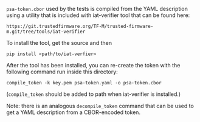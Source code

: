 `psa-token.cbor` used by the tests is compiled from the YAML description using
a utility that is included with iat-verifier tool that can be found here:

    https://git.trustedfirmware.org/TF-M/trusted-firmware-m.git/tree/tools/iat-verifier

To install the tool, get the source and then

    pip install <path/to/iat-verfier>

After the tool has been installed, you can re-create the token with the
following command run inside this directory:

    compile_token -k key.pem psa-token.yaml -o psa-token.cbor

(`compile_token` should be added to path when iat-verifier is installed.)

Note: there is an analogous `decompile_token` command that can be used to get
a YAML description from a CBOR-encoded token.
